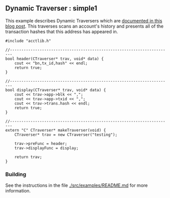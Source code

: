 ## Dynamic Traverser : simple1

This example describes Dynamic Traversers which are [documented in this blog post](). This traverses scans an account's history and presents all of the transaction hashes that this address has appeared in.

```
#include "acctlib.h"

//-----------------------------------------------------------------------
bool header(CTraverser* trav, void* data) {
    cout << "bn,tx_id,hash" << endl;
    return true;
}

//-----------------------------------------------------------------------
bool display(CTraverser* trav, void* data) {
    cout << trav->app->blk << ",";
    cout << trav->app->txid << ",";
    cout << trav->trans.hash << endl;
    return true;
}

//-----------------------------------------------------------------------
extern "C" CTraverser* makeTraverser(void) {
    CTraverser* trav = new CTraverser("testing");

    trav->preFunc = header;
    trav->displayFunc = display;

    return trav;
}
```

### Building

See the instructions in the file [./src/examples/README.md](../../README.md) for more information.

